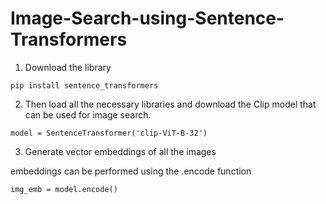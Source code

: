 # Image-Search-using-Sentence-Transformers

1) Download the library
```
pip install sentence_transformers
```

2) Then load all the necessary libraries and download the Clip model that can be used for image search.

```
model = SentenceTransformer('clip-ViT-B-32')
```

3) Generate vector embeddings of all the images

embeddings can be performed using the .encode function

```
img_emb = model.encode()
```

